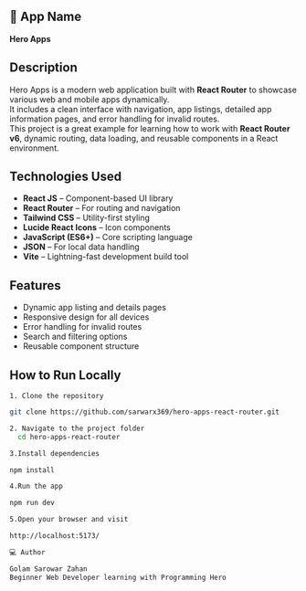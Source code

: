 ## 📱 App Name

**Hero Apps**

## Description

Hero Apps is a modern web application built with **React Router** to showcase various web and mobile apps dynamically.  
It includes a clean interface with navigation, app listings, detailed app information pages, and error handling for invalid routes.  
This project is a great example for learning how to work with **React Router v6**, dynamic routing, data loading, and reusable components in a React environment.

## Technologies Used

- **React JS** – Component-based UI library
- **React Router** – For routing and navigation
- **Tailwind CSS** – Utility-first styling
- **Lucide React Icons** – Icon components
- **JavaScript (ES6+)** – Core scripting language
- **JSON** – For local data handling
- **Vite** – Lightning-fast development build tool

## Features

- Dynamic app listing and details pages
- Responsive design for all devices
- Error handling for invalid routes
- Search and filtering options
- Reusable component structure

## How to Run Locally

    1. Clone the repository

```bash
git clone https://github.com/sarwarx369/hero-apps-react-router.git

2. Navigate to the project folder
  cd hero-apps-react-router

3.Install dependencies

npm install

4.Run the app

npm run dev

5.Open your browser and visit

http://localhost:5173/

💻 Author

Golam Sarowar Zahan
Beginner Web Developer learning with Programming Hero
```
